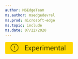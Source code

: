 ```yaml
---
author: MSEdgeTeam
ms.author: msedgedevrel
ms.prod: microsoft-edge
ms.topic: include
ms.date: 07/22/2020
---
```

![Experimental feature](../media/includes/experimental-tag-20px.msft.png)  
